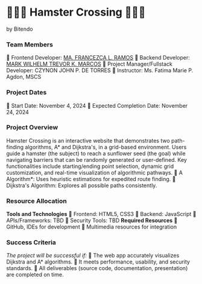 # 🐹🎡🌻 Hamster Crossing 🌻🎡🐹
by Bitendo

### Team Members
🌻 Frontend Developer: [MA. FRANCEZCA L. RAMOS](https://github.com/ramosfranz)
🌻 Backend Developer: [MARK WILHELM TREVOR K. MARCOS](https://github.com/trey020304)
🌻 Project Manager/Fullstack Developer: CZYNON JOHN P. DE TORRES
🌻 Instructor: Ms. Fatima Marie P. Agdon, MSCS

### Project Dates
🎡 Start Date: November 4, 2024
🎡 Expected Completion Date: November 24, 2024

### Project Overview
Hamster Crossing is an interactive website that demonstrates two path-finding algorithms, A* and Dijkstra's, in a grid-based environment. Users guide a hamster (the subject) to reach a sunflower seed (the goal) while navigating barriers that can be randomly generated or user-defined. Key functionalities include starting/ending point selection, dynamic grid customization, and real-time visualization of algorithmic pathways.
🐹 A Algorithm*: Uses heuristic estimations for expedited route finding.
🐹 Dijkstra's Algorithm: Explores all possible paths consistently.

### Resource Allocation
**Tools and Technologies**
	🌻 Frontend: HTML5, CSS3
	🌻 Backend: JavaScript
	🌻 APIs/Frameworks: TBD
	🌻 Security Tools: TBD
 **Required Resources**
	🌻 GitHub, IDEs for development
	🌻 Multimedia resources for integration

### Success Criteria
*The project will be successful if:*
🎡 The web app accurately visualizes Dijkstra and A* algorithms.
🎡 It meets performance, usability, and security standards.
🎡 All deliverables (source code, documentation, presentation) are completed on time.	
